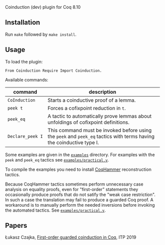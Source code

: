 Coinduction (dev) plugin for Coq 8.10

Installation
------------

Run `make` followed by `make install`.

Usage
-----

To load the plugin:

```coq
From Coinduction Require Import Coinduction.
```

Available commands:

command                          | description
-------------------------------- | -----------------------------------------------
`CoInduction`                    |  Starts a coinductive proof of a lemma.
`peek t`                         |  Forces a cofixpoint reduction in `t`.
`peek_eq`                        |  A tactic to automatically prove lemmas about unfoldings of cofixpoint definitions.
`Declare_peek I`                 |  This command must be invoked before using the `peek` and `peek_eq` tactics with terms having the coinductive type I.

Some examples are given in the [`examples`](examples) directory. For
examples with the `peek` and `peek_eq` tactics see
[`examples/practical.v`](examples/practical.v).

To compile the examples you need to install
[CoqHammer](https://github.com/lukaszcz/coqhammer) reconstruction
tactics.

Because CoqHammer tactics sometimes perform unnecessary case analysis
on equality proofs, even for "first-order" statements they
occasionally produce proofs that do not satify the "weak case
restriction". In such a case the translation may fail to produce a
guarded Coq proof. A workaround is to manually perform the needed
inversions before invoking the automated tactics. See
[`examples/practical.v`](examples/practical.v).

Papers
------

Łukasz Czajka,
[First-order guarded coinduction in Coq](https://www.mimuw.edu.pl/~lukaszcz/focoind.pdf),
ITP 2019
